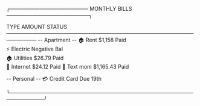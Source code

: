 ╭───────────────────── MONTHLY BILLS ──────────────────────╮

  TYPE                     AMOUNT                 STATUS
  ──────────────────────────────────────────────────────────
  -- Apartment --
  🏠 Rent                  $1,158                 Paid           
  ⚡ Electric              Negative Bal           
  🏠 Utilities             $26.79                 Paid           
  📌 Internet              $24.12                 Paid
  📱 Text mom              $1,165.43              Paid

  -- Personal --
  💳 Credit Card     Due 19th

╰───────────────────────────────────────────────────────────╯














